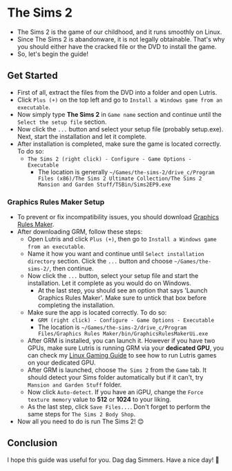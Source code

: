 # The Sims 2
- The Sims 2 is the game of our childhood, and it runs smoothly on Linux.
- Since The Sims 2 is abandonware, it is not legally obtainable. That's why you should either have the cracked file or the DVD to install the game.
- So, let's begin the guide!
## Get Started
- First of all, extract the files from the DVD into a folder and open Lutris.
- Click `Plus (+)` on the top left and go to `Install a Windows game from an executable`.
- Now simply type **The Sims 2** in `Game name` section and continue until the `Select the setup file` section.
- Now click the `...` button and select your setup file (probably setup.exe). Next, start the installation and let it complete.
- After installation is completed, make sure the game is located correctly. To do so:
  - `The Sims 2 (right click) - Configure - Game Options - Executable`
    - The location is generally `~/Games/the-sims-2/drive_c/Program Files (x86)/The Sims 2 Ultimate Collection/The Sims 2 Mansion and Garden Stuff/TSBin/Sims2EP9.exe` 
### Graphics Rules Maker Setup
- To prevent or fix incompatibility issues, you should download [Graphics Rules Maker](https://www.simsnetwork.com/tools/graphics-rules-maker).
- After downloading GRM, follow these steps:
  - Open Lutris and click `Plus (+)`, then go to `Install a Windows game from an executable`.
  - Name it how you want and continue until `Select installation directory` section. Click the `...` button and choose `~/Games/the-sims-2/`, then continue.
  - Now click the `...` button, select your setup file and start the installation. Let it complete as you would do on Windows.
    - At the last step, you should see an option that says 'Launch Graphics Rules Maker'. Make sure to untick that box before completing the installation.
  - Make sure the app is located correctly. To do so:
    - `GRM (right click) - Configure - Game Options - Executable`
    - The location is `~/Games/the-sims-2/drive_c/Program Files/Graphics Rules Maker/bin/GraphicsRulesMakerUi.exe`
  - After GRM is installed, you can launch it. However if you have two GPUs, make sure Lutris is running GRM via your **dedicated GPU**, you can check my [Linux Gaming Guide](https://github.com/cutiepenguins/Linux-Gaming-Guide/blob/main/Linux-Gaming-Guide.md#hybrid-graphics) to see how to run Lutris games on your dedicated GPU.
  - After GRM is launched, choose `The Sims 2` from the `Game` tab. It should detect your Sims folder automatically but if it can't, try `Mansion and Garden Stuff` folder.
  - Now click `Auto-detect`. If you have an iGPU, change the `Force texture memory` value to **512** or **1024** to your liking.
  - As the last step, click `Save Files...`. Don't forget to perform the same steps for `The Sims 2 Body Shop`.
- Now all you need to do is run The Sims 2! 😊
## Conclusion
I hope this guide was useful for you. Dag dag Simmers. Have a nice day! 🐧
